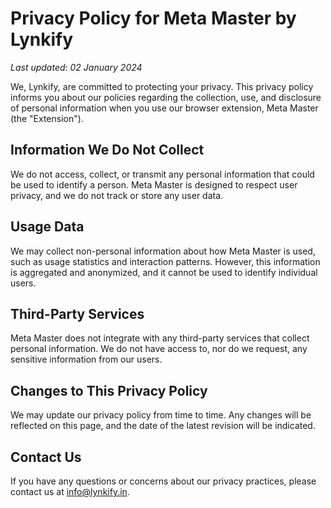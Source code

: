 # Privacy Policy for Meta Master by Lynkify

*Last updated: 02 January 2024*

We, Lynkify, are committed to protecting your privacy. This privacy policy informs you about our policies regarding the collection, use, and disclosure of personal information when you use our browser extension, Meta Master (the "Extension").

## Information We Do Not Collect

We do not access, collect, or transmit any personal information that could be used to identify a person. Meta Master is designed to respect user privacy, and we do not track or store any user data.

## Usage Data

We may collect non-personal information about how Meta Master is used, such as usage statistics and interaction patterns. However, this information is aggregated and anonymized, and it cannot be used to identify individual users.

## Third-Party Services

Meta Master does not integrate with any third-party services that collect personal information. We do not have access to, nor do we request, any sensitive information from our users.

## Changes to This Privacy Policy

We may update our privacy policy from time to time. Any changes will be reflected on this page, and the date of the latest revision will be indicated.

## Contact Us

If you have any questions or concerns about our privacy practices, please contact us at [info@lynkify.in](mailto:info@lynkify.in).
